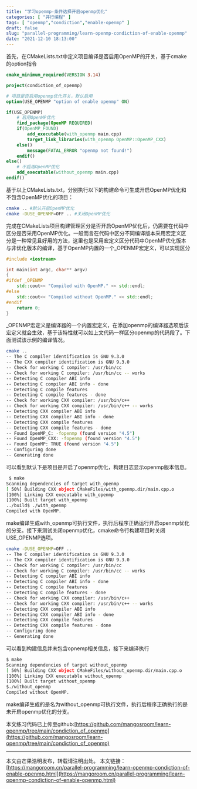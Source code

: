 ```yaml
---
title: "学习openmp-条件选择开启openmp优化"
categories: [ "并行编程" ]
tags: [ "openmp","condiction","enable-openmp" ]
draft: false
slug: "parallel-programming/learn-openmp-condiction-of-enable-openmp"
date: "2021-12-10 18:13:00"
---
```


首先，在CMakeLists.txt中定义项目编译是否启用OpenMP的开关，基于cmake的option指令

```cmake
cmake_minimum_required(VERSION 3.14)

project(condiction_of_openmp)

# 项目是否启用openmp优化开关，默认启用
option(USE_OPENMP "option of enable openmp" ON)

if(USE_OPENMP)
    # 启用OpenMP优化
    find_package(OpenMP REQUIRED)
    if(OpenMP_FOUND)
        add_executable(with_openmp main.cpp)
        target_link_libraries(with_openmp OpenMP::OpenMP_CXX)
    else()
        message(FATAL_ERROR "openmp not found!")
    endif()
else()
    # 不启用OpenMP优化
    add_executable(without_openmp main.cpp)
endif()
```
基于以上CMakeLists.txt，分别执行以下的构建命令可生成开启OpenMP优化和不包含OpenMP优化的项目：

```bash
cmake .. #默认开启OpenMP优化
cmake -DUSE_OPENMP=OFF .. #关闭OpenMP优化
```
完成在CMakeLists项目构建管理区分是否开启OpenMP优化后，仍需要在代码中区分是否采用OpenMP优化。一般而言在代码中区分不同编译版本采用宏定义区分是一种常见且好用的方法，这里也是采用宏定义区分代码中OpenMP优化版本与非优化版本的编译，基于OpenMP内置的一个_OPENMP宏定义，可以实现区分
```cpp
#include <iostream>

int main(int argc, char** argv)
{
#ifdef _OPENMP
    std::cout<< "Compiled with OpenMP." << std::endl;
#else
    std::cout<< "Compiled without OpenMP." << std::endl;
#endif
    return 0;
}
```
_OPENMP宏定义是编译器的一个内置宏定义，在添加openmp的编译器选项后该宏定义就会生效，基于该特性就可以如上文代码一样区分openmp的代码段了。下面测试该示例的编译情况。

```bash
cmake ..
-- The C compiler identification is GNU 9.3.0
-- The CXX compiler identification is GNU 9.3.0
-- Check for working C compiler: /usr/bin/cc
-- Check for working C compiler: /usr/bin/cc -- works
-- Detecting C compiler ABI info
-- Detecting C compiler ABI info - done
-- Detecting C compile features
-- Detecting C compile features - done
-- Check for working CXX compiler: /usr/bin/c++
-- Check for working CXX compiler: /usr/bin/c++ -- works
-- Detecting CXX compiler ABI info
-- Detecting CXX compiler ABI info - done
-- Detecting CXX compile features
-- Detecting CXX compile features - done
-- Found OpenMP_C: -fopenmp (found version "4.5") 
-- Found OpenMP_CXX: -fopenmp (found version "4.5") 
-- Found OpenMP: TRUE (found version "4.5")  
-- Configuring done
-- Generating done
```

可以看到默认下是项目是开启了openmp优化，构建日志显示openmp版本信息。

```bash
 $ make
Scanning dependencies of target with_openmp
[ 50%] Building CXX object CMakeFiles/with_openmp.dir/main.cpp.o
[100%] Linking CXX executable with_openmp
[100%] Built target with_openmp
../build$ ./with_openmp 
Compiled with OpenMP.
```
make编译生成with_openmp可执行文件，执行后程序正确运行开启openmp优化的分支。接下来测试关闭openmp优化，cmake命令行构建项目时关闭USE_OPENMP选项。

```bash
cmake -DUSE_OPENMP=OFF ..
-- The C compiler identification is GNU 9.3.0
-- The CXX compiler identification is GNU 9.3.0
-- Check for working C compiler: /usr/bin/cc
-- Check for working C compiler: /usr/bin/cc -- works
-- Detecting C compiler ABI info
-- Detecting C compiler ABI info - done
-- Detecting C compile features
-- Detecting C compile features - done
-- Check for working CXX compiler: /usr/bin/c++
-- Check for working CXX compiler: /usr/bin/c++ -- works
-- Detecting CXX compiler ABI info
-- Detecting CXX compiler ABI info - done
-- Detecting CXX compile features
-- Detecting CXX compile features - done
-- Configuring done
-- Generating done
```

可以看到构建信息并未包含opnemp相关信息，接下来编译执行

```bash
$ make
Scanning dependencies of target without_openmp
[ 50%] Building CXX object CMakeFiles/without_openmp.dir/main.cpp.o
[100%] Linking CXX executable without_openmp
[100%] Built target without_openmp
$./without_openmp 
Compiled without OpenMP.
```

make编译生成的是名为without_openmp可执行文件，执行后程序正确执行的是未开启openmp优化的分支。


本文练习代码已上传至github:[https://github.com/mangosroom/learn-openmp/tree/main/condiction_of_openmp](https://github.com/mangosroom/learn-openmp/tree/main/condiction_of_openmp)


------

本文由芒果浩明发布，转载请注明出处。
本文链接：[https://mangoroom.cn/parallel-programming/learn-openmp-condiction-of-enable-openmp.html](https://mangoroom.cn/parallel-programming/learn-openmp-condiction-of-enable-openmp.html)